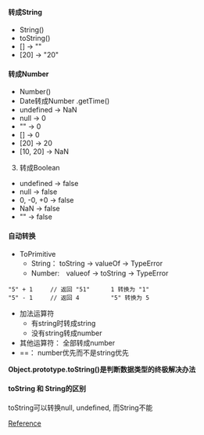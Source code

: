 #### 转成String
- String()
- toString()
- [] -> ""
- [20] -> "20"

#### 转成Number
- Number()
- Date转成Number .getTime()
- undefined -> NaN
- null -> 0
- "" -> 0
- [] -> 0
- [20] -> 20
- [10, 20] -> NaN
3. 转成Boolean
- undefined -> false
- null -> false
- 0, -0, +0 -> false
- NaN -> false
- "" -> false

#### 自动转换 
- ToPrimitive
  - String： toString -> valueOf -> TypeError
  - Number:　valueof -> toString -> TypeError
```
"5" + 1     // 返回 "51"      1 转换为 "1"  
"5" - 1     // 返回 4         "5" 转换为 5
```
- 加法运算符
  - 有string时转成string
  - 没有string转成number
- 其他运算符： 全部转成number
- ==： number优先而不是string优先  

**Object.prototype.toString()是判断数据类型的终极解决办法**   

#### toString 和 String的区别  
toString可以转换null, undefined, 而String不能   


[Reference](https://juejin.im/post/5d030e03518825361817032f)